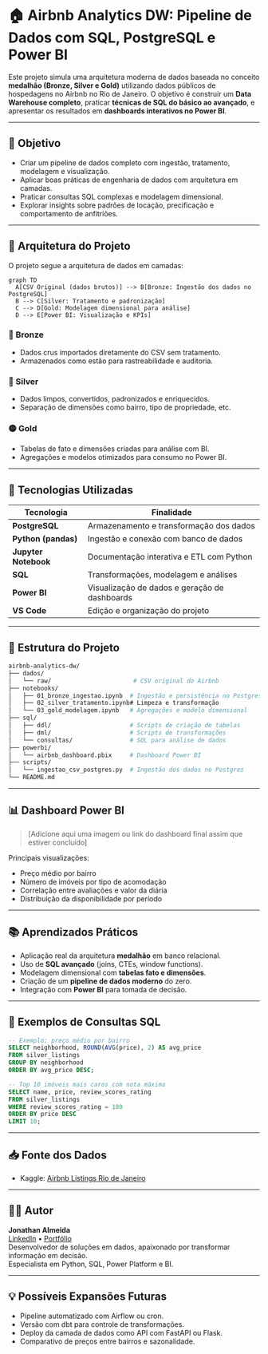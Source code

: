 # 🏠 Airbnb Analytics DW: Pipeline de Dados com SQL, PostgreSQL e Power BI

Este projeto simula uma arquitetura moderna de dados baseada no conceito **medalhão (Bronze, Silver e Gold)** utilizando dados públicos de hospedagens no Airbnb no Rio de Janeiro. O objetivo é construir um **Data Warehouse completo**, praticar **técnicas de SQL do básico ao avançado**, e apresentar os resultados em **dashboards interativos no Power BI**.

---

## 🎯 Objetivo

- Criar um pipeline de dados completo com ingestão, tratamento, modelagem e visualização.
- Aplicar boas práticas de engenharia de dados com arquitetura em camadas.
- Praticar consultas SQL complexas e modelagem dimensional.
- Explorar insights sobre padrões de locação, precificação e comportamento de anfitriões.

---

## 🧱 Arquitetura do Projeto

O projeto segue a arquitetura de dados em camadas:

```mermaid
graph TD
  A[CSV Original (dados brutos)] --> B[Bronze: Ingestão dos dados no PostgreSQL]
  B --> C[Silver: Tratamento e padronização]
  C --> D[Gold: Modelagem dimensional para análise]
  D --> E[Power BI: Visualização e KPIs]
```

### 🔹 Bronze
- Dados crus importados diretamente do CSV sem tratamento.
- Armazenados como estão para rastreabilidade e auditoria.

### 🔸 Silver
- Dados limpos, convertidos, padronizados e enriquecidos.
- Separação de dimensões como bairro, tipo de propriedade, etc.

### 🟡 Gold
- Tabelas de fato e dimensões criadas para análise com BI.
- Agregações e modelos otimizados para consumo no Power BI.

---

## 🧰 Tecnologias Utilizadas

| Tecnologia         | Finalidade                                 |
|--------------------|---------------------------------------------|
| **PostgreSQL**     | Armazenamento e transformação dos dados     |
| **Python (pandas)**| Ingestão e conexão com banco de dados       |
| **Jupyter Notebook** | Documentação interativa e ETL com Python |
| **SQL**            | Transformações, modelagem e análises        |
| **Power BI**       | Visualização de dados e geração de dashboards |
| **VS Code**        | Edição e organização do projeto              |

---

## 📁 Estrutura do Projeto

```bash
airbnb-analytics-dw/
├── dados/
│   └── raw/                       # CSV original do Airbnb
├── notebooks/
│   ├── 01_bronze_ingestao.ipynb  # Ingestão e persistência no Postgres
│   ├── 02_silver_tratamento.ipynb# Limpeza e transformação
│   └── 03_gold_modelagem.ipynb   # Agregações e modelo dimensional
├── sql/
│   ├── ddl/                      # Scripts de criação de tabelas
│   ├── dml/                      # Scripts de transformações
│   └── consultas/                # SQL para análise de dados
├── powerbi/
│   └── airbnb_dashboard.pbix     # Dashboard Power BI
├── scripts/
│   └── ingestao_csv_postgres.py  # Ingestão dos dados no Postgres
└── README.md
```

---

## 📊 Dashboard Power BI

> [Adicione aqui uma imagem ou link do dashboard final assim que estiver concluído]

Principais visualizações:
- Preço médio por bairro
- Número de imóveis por tipo de acomodação
- Correlação entre avaliações e valor da diária
- Distribuição da disponibilidade por período

---

## 📚 Aprendizados Práticos

- Aplicação real da arquitetura **medalhão** em banco relacional.
- Uso de **SQL avançado** (joins, CTEs, window functions).
- Modelagem dimensional com **tabelas fato e dimensões**.
- Criação de um **pipeline de dados moderno** do zero.
- Integração com **Power BI** para tomada de decisão.

---

## 🧪 Exemplos de Consultas SQL

```sql
-- Exemplo: preço médio por bairro
SELECT neighborhood, ROUND(AVG(price), 2) AS avg_price
FROM silver_listings
GROUP BY neighborhood
ORDER BY avg_price DESC;
```

```sql
-- Top 10 imóveis mais caros com nota máxima
SELECT name, price, review_scores_rating
FROM silver_listings
WHERE review_scores_rating = 100
ORDER BY price DESC
LIMIT 10;
```

---

## 📥 Fonte dos Dados

- Kaggle: [Airbnb Listings Rio de Janeiro](https://www.kaggle.com/datasets/thaysagomes/rio-airbnb)

---

## 👨‍💻 Autor

**Jonathan Almeida**  
[LinkedIn](https://www.linkedin.com/in/jonathan-mesquita/) • [Portfólio](https://webhool-post-portifolio.amslmd.easypanel.host/)  
Desenvolvedor de soluções em dados, apaixonado por transformar informação em decisão.  
Especialista em Python, SQL, Power Platform e BI.

---

## 💡 Possíveis Expansões Futuras

- Pipeline automatizado com Airflow ou cron.
- Versão com dbt para controle de transformações.
- Deploy da camada de dados como API com FastAPI ou Flask.
- Comparativo de preços entre bairros e sazonalidade.
